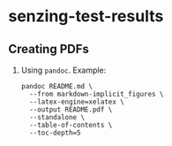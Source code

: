 # senzing-test-results

## Creating PDFs

1. Using `pandoc`.
   Example:

    ```console
    pandoc README.md \
      --from markdown-implicit_figures \
      --latex-engine=xelatex \
      --output README.pdf \
      --standalone \
      --table-of-contents \
      --toc-depth=5
    ```
